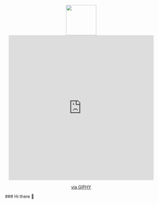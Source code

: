 <div id="header" align="center">
  <img src="https://media.giphy.com/media/3oKIPbabJ7lMibF0CA/giphy.gif" width="100"/>
  <iframe src="https://giphy.com/embed/3oKIPbabJ7lMibF0CA" width="480" height="480" frameBorder="0" class="giphy-embed" allowFullScreen></iframe><p><a href="https://giphy.com/gifs/3oKIPbabJ7lMibF0CA">via GIPHY</a></p>
</div>
### Hi there 👋


<!--
**Vsevolod-IT/Vsevolod-IT** is a ✨ _special_ ✨ repository because its `README.md` (this file) appears on your GitHub profile.

Here are some ideas to get you started:

- 🔭 I’m currently working on ...
- 🌱 I’m currently learning ...
- 👯 I’m looking to collaborate on ...
- 🤔 I’m looking for help with ...
- 💬 Ask me about ...
- 📫 How to reach me: ...
- 😄 Pronouns: ...
- ⚡ Fun fact: ...
-->

